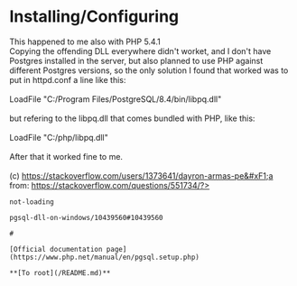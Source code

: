 # Installing/Configuring



This happened to me also with PHP 5.4.1<br>Copying the offending DLL everywhere didn&apos;t worket, and I don&apos;t have Postgres installed in the server, but also planned to use PHP against different Postgres versions, so the only solution I found that worked was to put in httpd.conf a line like this:<br><br>LoadFile "C:/Program Files/PostgreSQL/8.4/bin/libpq.dll" <br><br>but refering to the libpq.dll that comes bundled with PHP, like this:<br><br>LoadFile "C:/php/libpq.dll" <br><br>After that it worked fine to me.<br><br>(c) https://stackoverflow.com/users/1373641/dayron-armas-pe&#xF1;a<br>from: https://stackoverflow.com/questions/551734/?>
```
not-loading

```
<??>
```
pgsql-dll-on-windows/10439560#10439560  

#

[Official documentation page](https://www.php.net/manual/en/pgsql.setup.php)

**[To root](/README.md)**